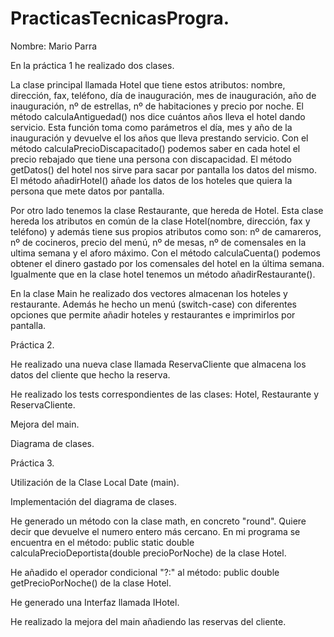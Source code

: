 # PracticasTecnicasProgra.
Nombre: Mario Parra

En la práctica 1 he realizado dos clases.

La clase principal llamada Hotel que tiene estos atributos: nombre, dirección, fax, teléfono, día de inauguración, mes de inauguración, año de inauguración, nº de estrellas, nº de habitaciones y precio por noche.
El método calculaAntiguedad() nos dice cuántos años lleva el hotel dando servicio. Esta función toma como parámetros el día, mes y año de la inauguración y devuelve el los años que lleva prestando servicio.
Con el método calculaPrecioDiscapacitado() podemos saber en cada hotel el precio rebajado que tiene una persona con discapacidad.
El método getDatos() del hotel nos sirve para sacar por pantalla los datos del mismo.
El método añadirHotel() añade los datos de los hoteles que quiera la persona que mete datos por pantalla.

Por otro lado tenemos la clase Restaurante, que hereda de Hotel.
Esta clase hereda los atributos en común de la clase Hotel(nombre, dirección, fax y teléfono) y además tiene sus propios atributos como son: nº de camareros, nº de cocineros, precio del menú, nº de mesas, nº de comensales en la ultima semana y el aforo máximo.
Con el método calculaCuenta() podemos obtener el dinero gastado por los comensales del hotel en la última semana.
Igualmente que en la clase hotel tenemos un método añadirRestaurante().

En la clase Main he realizado dos vectores almacenan los hoteles y restaurante.
Además he hecho un menú (switch-case) con diferentes opciones que permite añadir hoteles y restaurantes e imprimirlos por pantalla.

Práctica 2.

He realizado una nueva clase llamada ReservaCliente que almacena los datos del cliente que hecho la reserva.

He realizado los tests correspondientes de las clases: Hotel, Restaurante y ReservaCliente.

Mejora del main.

Diagrama de clases.

Práctica 3.

Utilización de la Clase Local Date (main).

Implementación del diagrama de clases.

He generado un método con la clase math, en concreto "round". Quiere decir que devuelve el numero entero más cercano. En mi programa se encuentra en el método: public static double calculaPrecioDeportista(double precioPorNoche) de la clase Hotel.

He añadido el operador condicional "?:" al método: public double getPrecioPorNoche() de la clase Hotel.

He generado una Interfaz llamada IHotel.

He realizado la mejora del main añadiendo las reservas del cliente.

